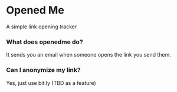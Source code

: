 # Opened Me
A simple link opening tracker

### What does openedme do?
It sends you an email when someone opens the link you send them.

### Can I anonymize my link?
Yes, just use bit.ly (TBD as a feature)
